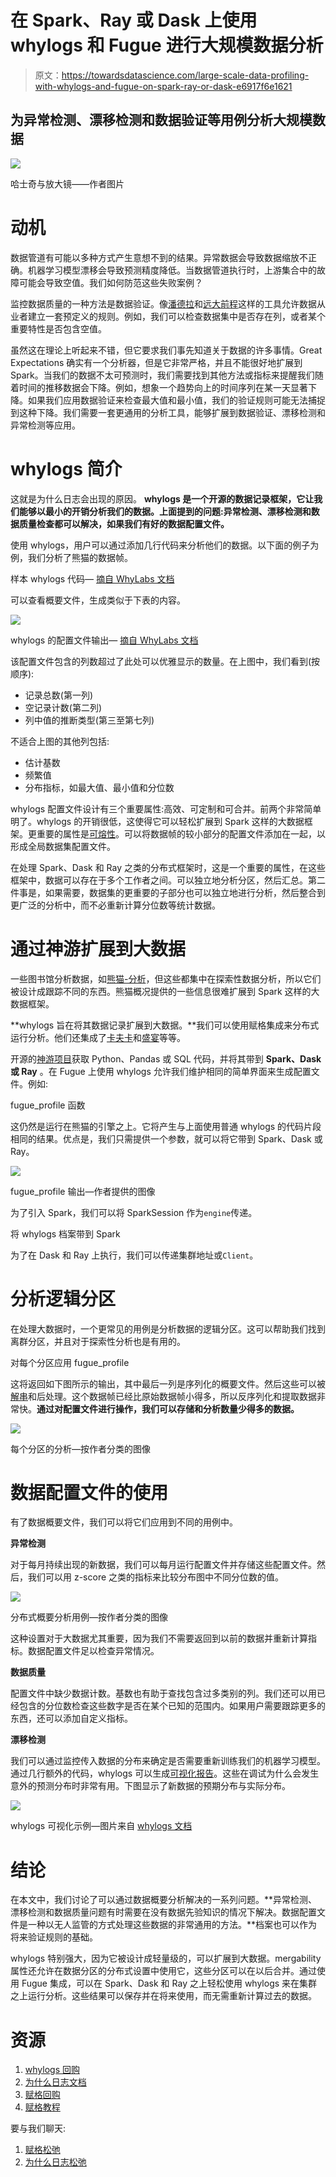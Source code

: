 # 在 Spark、Ray 或 Dask 上使用 whylogs 和 Fugue 进行大规模数据分析

> 原文：<https://towardsdatascience.com/large-scale-data-profiling-with-whylogs-and-fugue-on-spark-ray-or-dask-e6917f6e1621>

## 为异常检测、漂移检测和数据验证等用例分析大规模数据

![](img/e69399754bb149a36b374db85f7be7f1.png)

哈士奇与放大镜——作者图片

# 动机

数据管道有可能以多种方式产生意想不到的结果。异常数据会导致数据缩放不正确。机器学习模型漂移会导致预测精度降低。当数据管道执行时，上游集合中的故障可能会导致空值。我们如何防范这些失败案例？

监控数据质量的一种方法是数据验证。像[潘德拉](https://github.com/unionai-oss/pandera)和[远大前程](https://github.com/great-expectations/great_expectations)这样的工具允许数据从业者建立一套预定义的规则。例如，我们可以检查数据集中是否存在列，或者某个重要特性是否包含空值。

虽然这在理论上听起来不错，但它要求我们事先知道关于数据的许多事情。Great Expectations 确实有一个分析器，但是它非常严格，并且不能很好地扩展到 Spark。当我们的数据不太可预测时，我们需要找到其他方法或指标来提醒我们随着时间的推移数据会下降。例如，想象一个趋势向上的时间序列在某一天显著下降。如果我们应用数据验证来检查最大值和最小值，我们的验证规则可能无法捕捉到这种下降。我们需要一套更通用的分析工具，能够扩展到数据验证、漂移检测和异常检测等应用。

# whylogs 简介

这就是为什么日志会出现的原因。 **whylogs 是一个开源的数据记录框架，它让我们能够以最小的开销分析我们的数据。上面提到的问题:异常检测、漂移检测和数据质量检查都可以解决，如果我们有好的数据配置文件。**

使用 whylogs，用户可以通过添加几行代码来分析他们的数据。以下面的例子为例，我们分析了熊猫的数据帧。

样本 whylogs 代码— [摘自 WhyLabs 文档](https://whylogs.readthedocs.io/en/latest/examples/basic/Getting_Started.html#Profiling-with-whylogs)

可以查看概要文件，生成类似于下表的内容。

![](img/20dc9a778bfdec94e1e2c698989a1822.png)

whylogs 的配置文件输出— [摘自 WhyLabs 文档](https://whylogs.readthedocs.io/en/latest/examples/basic/Getting_Started.html#Profiling-with-whylogs)

该配置文件包含的列数超过了此处可以优雅显示的数量。在上图中，我们看到(按顺序):

*   记录总数(第一列)
*   空记录计数(第二列)
*   列中值的推断类型(第三至第七列)

不适合上图的其他列包括:

*   估计基数
*   频繁值
*   分布指标，如最大值、最小值和分位数

whylogs 配置文件设计有三个重要属性:高效、可定制和可合并。前两个非常简单明了。whylogs 的开销很低，这使得它可以轻松扩展到 Spark 这样的大数据框架。更重要的属性是[可熔性](https://whylogs.readthedocs.io/en/latest/examples/basic/Merging_Profiles.html?highlight=merging#Merging-Profiles)。可以将数据帧的较小部分的配置文件添加在一起，以形成全局数据集配置文件。

在处理 Spark、Dask 和 Ray 之类的分布式框架时，这是一个重要的属性，在这些框架中，数据可以存在于多个工作者之间。可以独立地分析分区，然后汇总。第二件事是，如果需要，数据集的更重要的子部分也可以独立地进行分析，然后整合到更广泛的分析中，而不必重新计算分位数等统计数据。

# 通过神游扩展到大数据

一些图书馆分析数据，如[熊猫-分析](https://github.com/ydataai/pandas-profiling)，但这些都集中在探索性数据分析，所以它们被设计成跟踪不同的东西。熊猫概况提供的一些信息很难扩展到 Spark 这样的大数据框架。

**whylogs 旨在将其数据记录扩展到大数据。**我们可以使用赋格集成来分布式运行分析。他们还集成了[卡夫卡](https://whylogs.readthedocs.io/en/latest/examples/integrations/kafka-example/Kafka_Example.html)和[盛宴](https://whylogs.readthedocs.io/en/latest/examples/integrations/Feature_Stores_and_whylogs.html#Logging-data-from-Feature-Stores-with-Feast-and-whylogs)等等。

开源的[神游项目](https://github.com/fugue-project/fugue/)获取 Python、Pandas 或 SQL 代码，并将其带到 **Spark、Dask 或 Ray** 。在 Fugue 上使用 whylogs 允许我们维护相同的简单界面来生成配置文件。例如:

fugue_profile 函数

这仍然是运行在熊猫的引擎之上。它将产生与上面使用普通 whylogs 的代码片段相同的结果。优点是，我们只需提供一个参数，就可以将它带到 Spark、Dask 或 Ray。

![](img/bd685752e8196d74f61d277cd6401b5a.png)

fugue_profile 输出—作者提供的图像

为了引入 Spark，我们可以将 SparkSession 作为`engine`传递。

将 whylogs 档案带到 Spark

为了在 Dask 和 Ray 上执行，我们可以传递集群地址或`Client`。

# 分析逻辑分区

在处理大数据时，一个更常见的用例是分析数据的逻辑分区。这可以帮助我们找到离群分区，并且对于探索性分析也是有用的。

对每个分区应用 fugue_profile

这将返回如下图所示的输出，其中最后一列是序列化的概要文件。然后这些可以被[解串](https://whylogs.readthedocs.io/en/latest/examples/integrations/Fugue_Profiling.html?highlight=fugue#Profiling-on-logical-partitions)和后处理。这个数据帧已经比原始数据帧小得多，所以反序列化和提取数据非常快。**通过对配置文件进行操作，我们可以存储和分析数量少得多的数据。**

![](img/a352881ca3b4d32864cc70633383f032.png)

每个分区的分析—按作者分类的图像

# 数据配置文件的使用

有了数据概要文件，我们可以将它们应用到不同的用例中。

**异常检测**

对于每月持续出现的新数据，我们可以每月运行配置文件并存储这些配置文件。然后，我们可以用 z-score 之类的指标来比较分布图中不同分位数的值。

![](img/78da6fc382d248f8059bb0b3a71b2a9b.png)

分布式概要分析用例—按作者分类的图像

这种设置对于大数据尤其重要，因为我们不需要返回到以前的数据并重新计算指标。数据配置文件足以检查异常情况。

**数据质量**

配置文件中缺少数据计数。基数也有助于查找包含过多类别的列。我们还可以用已经包含的分位数检查这些数字是否在某个已知的范围内。如果用户需要跟踪更多的东西，还可以添加自定义指标。

**漂移检测**

我们可以通过监控传入数据的分布来确定是否需要重新训练我们的机器学习模型。通过几行额外的代码，whylogs 可以生成[可视化报告](https://whylogs.readthedocs.io/en/latest/examples/basic/Notebook_Profile_Visualizer.html#Profile-Summary)。这些在调试为什么会发生意外的预测分布时非常有用。下图显示了新数据的预期分布与实际分布。

![](img/79819eaf965d32547c707a668eea896a.png)

whylogs 可视化示例—图片来自 [whylogs 文档](https://whylogs.readthedocs.io/en/latest/examples/basic/Notebook_Profile_Visualizer.html#Drift-Summary)

# 结论

在本文中，我们讨论了可以通过数据概要分析解决的一系列问题。**异常检测、漂移检测和数据质量问题有时需要在没有数据先验知识的情况下解决。数据配置文件是一种以无人监管的方式处理这些数据的非常通用的方法。**档案也可以作为将来验证规则的基础。

whylogs 特别强大，因为它被设计成轻量级的，可以扩展到大数据。mergability 属性还允许在数据分区的分布式设置中使用它，这些分区可以在以后合并。通过使用 Fugue 集成，可以在 Spark、Dask 和 Ray 之上轻松使用 whylogs 来在集群之上运行分析。这些结果可以保存并在将来使用，而无需重新计算过去的数据。

# 资源

1.  [whylogs 回购](https://github.com/whylabs/whylogs)
2.  [为什么日志文档](https://whylogs.readthedocs.io/en/latest/)
3.  [赋格回购](https://github.com/fugue-project/fugue/)
4.  [赋格教程](https://fugue-tutorials.readthedocs.io/)

要与我们聊天:

1.  [赋格松弛](http://slack.fugue.ai/)
2.  [为什么日志松弛](https://bit.ly/rsqrd-slack)
